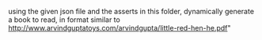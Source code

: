 using the given json file and the asserts in this folder, dynamically generate a book to read, in format similar to http://www.arvindguptatoys.com/arvindgupta/little-red-hen-he.pdf"
